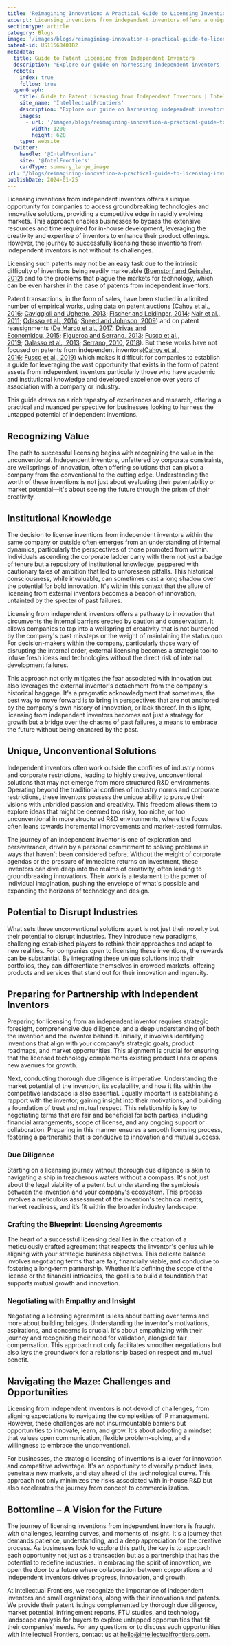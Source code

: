 ```yaml
---
title: 'Reimagining Innovation: A Practical Guide to Licensing Inventions from Independent Inventors'
excerpt: Licensing inventions from independent inventors offers a unique opportunity for companies to access groundbreaking technologies and innovative solutions, providing a competitive edge in rapidly evolving markets.
sectiontype: article
category: Blogs
image: '/images/blogs/reimagining-innovation-a-practical-guide-to-licensing-inventions-from-independent-inventors.webp'
patent-id: US11568401B2
metadata:
  title: Guide to Patent Licensing from Independent Inventors
  description: "Explore our guide on harnessing independent inventors' patents for corporate innovation, offering a competitive edge with practical insights and strategies"
  robots:
    index: true
    follow: true
  openGraph:
    title: Guide to Patent Licensing from Independent Inventors | IntellectualFrontiers
    site_name: 'IntellectualFrontiers'
    description: "Explore our guide on harnessing independent inventors' patents for corporate innovation, offering a competitive edge with practical insights and strategies"
    images:
      - url: '/images/blogs/reimagining-innovation-a-practical-guide-to-licensing-inventions-from-independent-inventors.webp'
        width: 1200
        height: 628
    type: website
  twitter:
    handle: '@IntelFrontiers'
    site: '@IntelFrontiers'
    cardType: summary_large_image
url: '/blogs/reimagining-innovation-a-practical-guide-to-licensing-inventions-from-independent-inventors/'
publishDate: 2024-01-25
---
```


Licensing inventions from independent inventors offers a unique opportunity for companies to access groundbreaking technologies and innovative solutions, providing a competitive edge in rapidly evolving markets. This approach enables businesses to bypass the extensive resources and time required for in-house development, leveraging the creativity and expertise of inventors to enhance their product offerings. However, the journey to successfully licensing these inventions from independent inventors is not without its challenges.

Licensing such patents may not be an easy task due to the intrinsic difficulty of inventions being readily marketable [(Buenstorf and Geissler, 2012)](https://www.sciencedirect.com/science/article/pii/S0040162520310155#bib0015) and to the problems that plague the markets for technology, which can be even harsher in the case of patents from independent inventors.

Patent transactions, in the form of sales, have been studied in a limited number of empirical works, using data on patent auctions ([Cahoy et al., 2016](https://www.sciencedirect.com/science/article/pii/S0040162520310155#bib0016); [Caviggioli and Ughetto, 2013](https://www.sciencedirect.com/science/article/pii/S0040162520310155#bib0017); [Fischer and Leidinger, 2014](https://www.sciencedirect.com/science/article/pii/S0040162520310155#bib0038); [Nair et al., 2011](https://www.sciencedirect.com/science/article/pii/S0040162520310155#bib0086); [Odasso et al., 2014](https://www.sciencedirect.com/science/article/pii/S0040162520310155#bib0087); [Sneed and Johnson, 2009](https://www.sciencedirect.com/science/article/pii/S0040162520310155#bib0103)) and on patent reassignments ([De Marco et al., 2017](https://www.sciencedirect.com/science/article/pii/S0040162520310155#bib0023); [Drivas and Economidou, 2015](https://www.sciencedirect.com/science/article/pii/S0040162520310155#bib0026); [Figueroa and Serrano, 2013](https://www.sciencedirect.com/science/article/pii/S0040162520310155#bib0035); [Fusco et al., 2019](https://www.sciencedirect.com/science/article/pii/S0040162520310155#bib0040); [Galasso et al., 2013](https://www.sciencedirect.com/science/article/pii/S0040162520310155#bib0041); [Serrano, 2010](https://www.sciencedirect.com/science/article/pii/S0040162520310155#bib0099), [2018](https://www.sciencedirect.com/science/article/pii/S0040162520310155#bib0100)). But these works have not focused on patents from independent inventors([Cahoy et al., 2016](https://www.sciencedirect.com/science/article/pii/S0040162520310155#bib0016); [Fusco et al., 2019](https://www.sciencedirect.com/science/article/pii/S0040162520310155#bib0040)) which makes it difficult for companies to establish a guide for leveraging the vast opportunity that exists in the form of patent assets from independent inventors particularly those who have academic and institutional knowledge and developed excellence over years of association with a company or industry.

This guide draws on a rich tapestry of experiences and research, offering a practical and nuanced perspective for businesses looking to harness the untapped potential of independent inventions.

## Recognizing Value

The path to successful licensing begins with recognizing the value in the unconventional. Independent inventors, unfettered by corporate constraints, are wellsprings of innovation, often offering solutions that can pivot a company from the conventional to the cutting edge. Understanding the worth of these inventions is not just about evaluating their patentability or market potential—it's about seeing the future through the prism of their creativity.

## Institutional Knowledge

The decision to license inventions from independent inventors within the same company or outside often emerges from an understanding of internal dynamics, particularly the perspectives of those promoted from within. Individuals ascending the corporate ladder carry with them not just a badge of tenure but a repository of institutional knowledge, peppered with cautionary tales of ambition that led to unforeseen pitfalls. This historical consciousness, while invaluable, can sometimes cast a long shadow over the potential for bold innovation. It's within this context that the allure of licensing from external inventors becomes a beacon of innovation, untainted by the specter of past failures.

Licensing from independent inventors offers a pathway to innovation that circumvents the internal barriers erected by caution and conservatism. It allows companies to tap into a wellspring of creativity that is not burdened by the company's past missteps or the weight of maintaining the status quo. For decision-makers within the company, particularly those wary of disrupting the internal order, external licensing becomes a strategic tool to infuse fresh ideas and technologies without the direct risk of internal development failures.

This approach not only mitigates the fear associated with innovation but also leverages the external inventor's detachment from the company's historical baggage. It's a pragmatic acknowledgment that sometimes, the best way to move forward is to bring in perspectives that are not anchored by the company's own history of innovation, or lack thereof. In this light, licensing from independent inventors becomes not just a strategy for growth but a bridge over the chasms of past failures, a means to embrace the future without being ensnared by the past.

## Unique, Unconventional Solutions

Independent inventors often work outside the confines of industry norms and corporate restrictions, leading to highly creative, unconventional solutions that may not emerge from more structured R&D environments. Operating beyond the traditional confines of industry norms and corporate restrictions, these inventors possess the unique ability to pursue their visions with unbridled passion and creativity. This freedom allows them to explore ideas that might be deemed too risky, too niche, or too unconventional in more structured R&D environments, where the focus often leans towards incremental improvements and market-tested formulas.

The journey of an independent inventor is one of exploration and perseverance, driven by a personal commitment to solving problems in ways that haven't been considered before. Without the weight of corporate agendas or the pressure of immediate returns on investment, these inventors can dive deep into the realms of creativity, often leading to groundbreaking innovations. Their work is a testament to the power of individual imagination, pushing the envelope of what's possible and expanding the horizons of technology and design.

## Potential to Disrupt Industries

What sets these unconventional solutions apart is not just their novelty but their potential to disrupt industries. They introduce new paradigms, challenging established players to rethink their approaches and adapt to new realities. For companies open to licensing these inventions, the rewards can be substantial. By integrating these unique solutions into their portfolios, they can differentiate themselves in crowded markets, offering products and services that stand out for their innovation and ingenuity.

## Preparing for Partnership with Independent Inventors

Preparing for licensing from an independent inventor requires strategic foresight, comprehensive due diligence, and a deep understanding of both the invention and the inventor behind it. Initially, it involves identifying inventions that align with your company's strategic goals, product roadmaps, and market opportunities. This alignment is crucial for ensuring that the licensed technology complements existing product lines or opens new avenues for growth.

Next, conducting thorough due diligence is imperative. Understanding the market potential of the invention, its scalability, and how it fits within the competitive landscape is also essential. Equally important is establishing a rapport with the inventor, gaining insight into their motivations, and building a foundation of trust and mutual respect. This relationship is key to negotiating terms that are fair and beneficial for both parties, including financial arrangements, scope of license, and any ongoing support or collaboration. Preparing in this manner ensures a smooth licensing process, fostering a partnership that is conducive to innovation and mutual success.

### Due Diligence

Starting on a licensing journey without thorough due diligence is akin to navigating a ship in treacherous waters without a compass. It's not just about the legal viability of a patent but understanding the symbiosis between the invention and your company's ecosystem. This process involves a meticulous assessment of the invention's technical merits, market readiness, and it’s fit within the broader industry landscape.

### Crafting the Blueprint: Licensing Agreements

The heart of a successful licensing deal lies in the creation of a meticulously crafted agreement that respects the inventor's genius while aligning with your strategic business objectives. This delicate balance involves negotiating terms that are fair, financially viable, and conducive to fostering a long-term partnership. Whether it's defining the scope of the license or the financial intricacies, the goal is to build a foundation that supports mutual growth and innovation.

### Negotiating with Empathy and Insight

Negotiating a licensing agreement is less about battling over terms and more about building bridges. Understanding the inventor's motivations, aspirations, and concerns is crucial. It's about empathizing with their journey and recognizing their need for validation, alongside fair compensation. This approach not only facilitates smoother negotiations but also lays the groundwork for a relationship based on respect and mutual benefit.

## Navigating the Maze: Challenges and Opportunities

Licensing from independent inventors is not devoid of challenges, from aligning expectations to navigating the complexities of IP management. However, these challenges are not insurmountable barriers but opportunities to innovate, learn, and grow. It's about adopting a mindset that values open communication, flexible problem-solving, and a willingness to embrace the unconventional.

For businesses, the strategic licensing of inventions is a lever for innovation and competitive advantage. It's an opportunity to diversify product lines, penetrate new markets, and stay ahead of the technological curve. This approach not only minimizes the risks associated with in-house R&D but also accelerates the journey from concept to commercialization.

## Bottomline – A Vision for the Future

The journey of licensing inventions from independent inventors is fraught with challenges, learning curves, and moments of insight. It's a journey that demands patience, understanding, and a deep appreciation for the creative process. As businesses look to explore this path, the key is to approach each opportunity not just as a transaction but as a partnership that has the potential to redefine industries. In embracing the spirit of innovation, we open the door to a future where collaboration between corporations and independent inventors drives progress, innovation, and growth.

At Intellectual Frontiers, we recognize the importance of independent inventors and small organizations, along with their innovations and patents. We provide their patent listings complemented by thorough due diligence, market potential, infringement reports, FTU studies, and technology landscape analysis for buyers to explore untapped opportunities that fit their companies' needs. For any questions or to discuss such opportunities with Intellectual Frontiers, contact us at <hello@intellectualfrontiers.com>.
